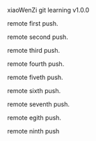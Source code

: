 xiaoWenZi git learning v1.0.0


remote first push.

remote second push.

remote third push.

remote fourth push.

remote fiveth push.

remote sixth push.

remote seventh push.

remote egith push.

remote ninth push
